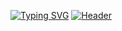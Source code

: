 [![Typing SVG](https://readme-typing-svg.herokuapp.com?color=%2336BCF7&lines=Hi,+I`m+Kostya)](https://git.io/typing-svg)
[![Header](https://www.creative-tim.com/blog/content/images/size/w1140/2021/08/rebranding-post--1-.jpg "Header")](https://www.creative-tim.com/)



